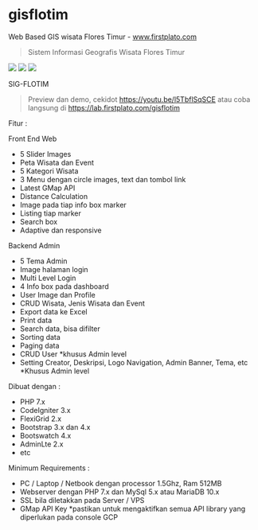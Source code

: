 # gisflotim
Web Based GIS wisata Flores Timur - www.firstplato.com

> Sistem Informasi Geografis Wisata Flores Timur

<img src="https://img.shields.io/github/license/ipang-dwi/xdesktop.svg" /> <img src="https://img.shields.io/badge/lab-firstplato.com-red.svg" /> <img src="https://img.shields.io/badge/need-donation-brightgreen.svg" />

SIG-FLOTIM

> Preview dan demo, cekidot https://youtu.be/l5TbflSqSCE atau coba langsung di https://lab.firstplato.com/gisflotim

Fitur :

Front End Web
- 5 Slider Images
- Peta Wisata dan Event
- 5 Kategori Wisata
- 3 Menu dengan circle images, text dan tombol link
- Latest GMap API
- Distance Calculation
- Image pada tiap info box marker
- Listing tiap marker
- Search box
- Adaptive dan responsive

Backend Admin
- 5 Tema Admin
- Image halaman login
- Multi Level Login
- 4 Info box pada dashboard
- User Image dan Profile
- CRUD Wisata, Jenis Wisata dan Event
- Export data ke Excel
- Print data
- Search data, bisa difilter
- Sorting data
- Paging data
- CRUD User *khusus Admin level
- Setting Creator, Deskripsi, Logo Navigation, Admin Banner, Tema, etc *Khusus Admin level

Dibuat dengan :
- PHP 7.x
- CodeIgniter 3.x
- FlexiGrid 2.x
- Bootstrap 3.x dan 4.x
- Bootswatch 4.x
- AdminLte 2.x
- etc

Minimum Requirements :
- PC / Laptop / Netbook dengan processor 1.5Ghz, Ram 512MB
- Webserver dengan PHP 7.x dan MySql 5.x atau MariaDB 10.x
- SSL bila diletakkan pada Server / VPS
- GMap API Key *pastikan untuk mengaktifkan semua API library yang diperlukan pada console GCP
